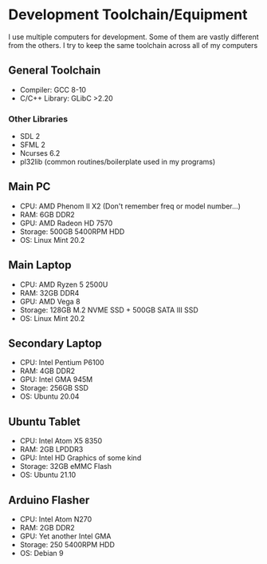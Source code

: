# Development Toolchain/Equipment

I use multiple computers for development. Some of them are vastly different from the others.
I try to keep the same toolchain across all of my computers

## General Toolchain

- Compiler: GCC 8-10
- C/C++ Library: GLibC >2.20

### Other Libraries
- SDL 2
- SFML 2
- Ncurses 6.2
- pl32lib (common routines/boilerplate used in my programs)

## Main PC

- CPU: AMD Phenom II X2 (Don't remember freq or model number...)
- RAM: 6GB DDR2
- GPU: AMD Radeon HD 7570
- Storage: 500GB 5400RPM HDD
- OS: Linux Mint 20.2

## Main Laptop

- CPU: AMD Ryzen 5 2500U
- RAM: 32GB DDR4
- GPU: AMD Vega 8
- Storage: 128GB M.2 NVME SSD + 500GB SATA III SSD
- OS: Linux Mint 20.2

## Secondary Laptop

- CPU: Intel Pentium P6100
- RAM: 4GB DDR2
- GPU: Intel GMA 945M
- Storage: 256GB SSD
- OS: Ubuntu 20.04

## Ubuntu Tablet

- CPU: Intel Atom X5 8350
- RAM: 2GB LPDDR3
- GPU: Intel HD Graphics of some kind
- Storage: 32GB eMMC Flash
- OS: Ubuntu 21.10

## Arduino Flasher

- CPU: Intel Atom N270
- RAM: 2GB DDR2
- GPU: Yet another Intel GMA
- Storage: 250 5400RPM HDD
- OS: Debian 9
